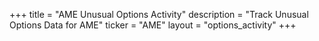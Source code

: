+++
title = "AME Unusual Options Activity"
description = "Track Unusual Options Data for AME"
ticker = "AME"
layout = "options_activity"
+++

